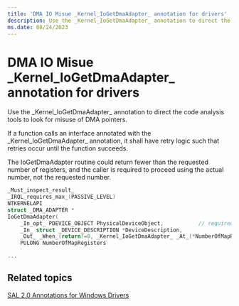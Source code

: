 ```yaml
---
title: 'DMA IO Misue _Kernel_IoGetDmaAdapter_ annotation for drivers'
description: Use the _Kernel_IoGetDmaAdapter_ annotation to direct the code analysis tools to look for misuse of DMA pointers.
ms.date: 08/24/2023
---
```


# DMA IO Misue \_Kernel\_IoGetDmaAdapter\_ annotation for drivers

Use the \_Kernel\_IoGetDmaAdapter\_ annotation to direct the code analysis tools to look for misuse of DMA pointers.

If a function calls an interface annotated with the \_Kernel\_IoGetDmaAdapter\_ annotation, it shall have retry logic such that retries occur until the function succeeds.

The IoGetDmaAdapter routine could return fewer than the requested number of registers, and the caller is required to proceed using the actual number, not the requested number.

```cpp
_Must_inspect_result_
_IRQL_requires_max_(PASSIVE_LEVEL)
NTKERNELAPI
struct _DMA_ADAPTER *
IoGetDmaAdapter(
    _In_opt_ PDEVICE_OBJECT PhysicalDeviceObject,           // required for PnP drivers
    _In_ struct _DEVICE_DESCRIPTION *DeviceDescription,
    _Out_ _When_(return!=0, _Kernel_IoGetDmaAdapter_ _At_(*NumberOfMapRegisters, _Must_inspect_result_))
    PULONG NumberOfMapRegisters

...

```

## <span id="related_topics"></span>Related topics

[SAL 2.0 Annotations for Windows Drivers](sal-2-annotations-for-windows-drivers.md)

